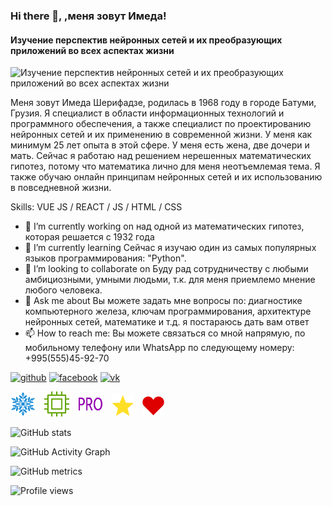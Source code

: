 ### Hi there 👋, ,меня зовут Имеда!
#### Изучение перспектив нейронных сетей и их преобразующих приложений во всех аспектах жизни
![Изучение перспектив нейронных сетей и их преобразующих приложений во всех аспектах жизни](https://cdn2.hubspot.net/hubfs/1641429/nnForWordpress.gif)

Меня зовут Имеда Шерифадзе, родилась в 1968 году в городе Батуми, Грузия. Я специалист в области информационных технологий и программного обеспечения, а также специалист по проектированию нейронных сетей и их применению в современной жизни. У меня как минимум 25 лет опыта в этой сфере. У меня есть жена, две дочери и мать.
Сейчас я работаю над решением нерешенных математических гипотез, потому что математика лично для меня неотъемлемая тема. Я также обучаю онлайн принципам нейронных сетей и их использованию в повседневной жизни.

Skills: VUE JS / REACT / JS / HTML / CSS

- 🔭 I’m currently working on над одной из математических гипотез, которая решается с 1932 года 
- 🌱 I’m currently learning Сейчас я изучаю один из самых популярных языков программирования: "Python". 
- 👯 I’m looking to collaborate on Буду рад сотрудничеству с любыми амбициозными, умными людьми, т.к. для меня приемлемо мнение любого человека. 
- 💬 Ask me about Вы можете задать мне вопросы по: диагностике компьютерного железа, ключам программирования, архитектуре нейронных сетей, математике и т.д. я постараюсь дать вам ответ 
- 📫 How to reach me: Вы можете связаться со мной напрямую, по мобильному телефону или WhatsApp по следующему номеру: +995(555)45-92-70 


[<img src='https://cdn.jsdelivr.net/npm/simple-icons@3.0.1/icons/github.svg' alt='github' height='40'>](https://github.com/https://github.com/ImedaSheriphadze)  [<img src='https://cdn.jsdelivr.net/npm/simple-icons@3.0.1/icons/facebook.svg' alt='facebook' height='40'>](https://www.facebook.com/https://www.facebook.com/imeda.sherifadze)  [<img src='https://cdn.jsdelivr.net/npm/simple-icons@3.0.1/icons/vk.svg' alt='vk' height='40'>](https://vk.com/imeda68)  

<a href='https://archiveprogram.github.com/'><img src='https://raw.githubusercontent.com/acervenky/animated-github-badges/master/assets/acbadge.gif' width='40' height='40'></a> <a href='https://docs.github.com/en/developers'><img src='https://raw.githubusercontent.com/acervenky/animated-github-badges/master/assets/devbadge.gif' width='40' height='40'></a> <a href='https://github.com/pricing'><img src='https://raw.githubusercontent.com/acervenky/animated-github-badges/master/assets/pro.gif' width='40' height='40'></a> <a href='https://stars.github.com/'><img src='https://raw.githubusercontent.com/acervenky/animated-github-badges/master/assets/starbadge.gif' width='35' height='35'></a> <a href='https://docs.github.com/en/github/supporting-the-open-source-community-with-github-sponsors'><img src='https://raw.githubusercontent.com/acervenky/animated-github-badges/master/assets/sponsorbadge.gif' width='35' height='35'></a> 

![GitHub stats](https://github-readme-stats.vercel.app/api?username=https://github.com/ImedaSheriphadze&show_icons=true)  

![GitHub Activity Graph](https://activity-graph.herokuapp.com/graph?username=https://github.com/ImedaSheriphadze)  

![GitHub metrics](https://metrics.lecoq.io/https://github.com/ImedaSheriphadze)  

![Profile views](https://gpvc.arturio.dev/https://github.com/ImedaSheriphadze)  
